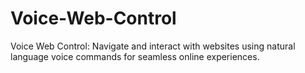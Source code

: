 # Voice-Web-Control
Voice Web Control: Navigate and interact with websites using natural language voice commands for seamless online experiences.
